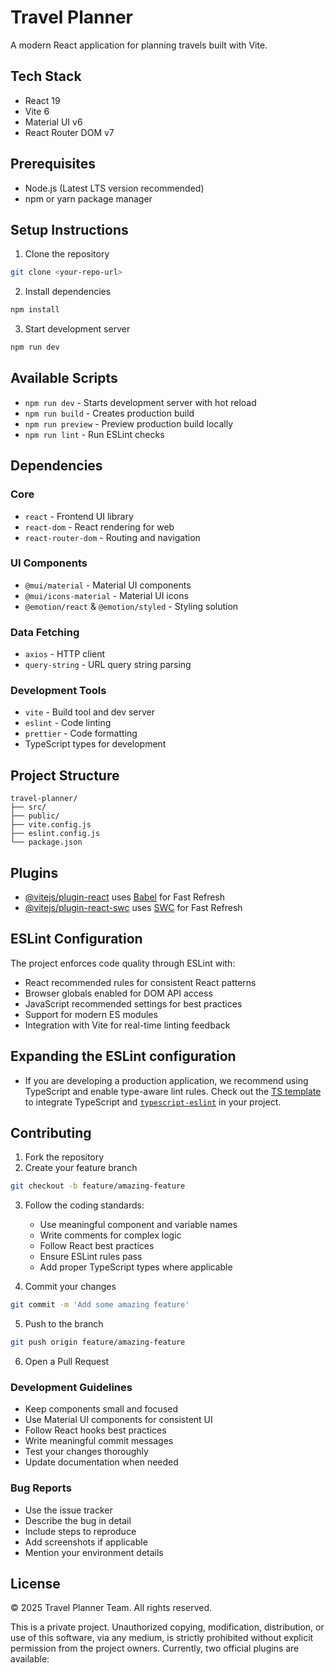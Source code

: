 # Travel Planner

A modern React application for planning travels built with Vite.

## Tech Stack

- React 19
- Vite 6
- Material UI v6
- React Router DOM v7

## Prerequisites

- Node.js (Latest LTS version recommended)
- npm or yarn package manager

## Setup Instructions

1. Clone the repository

```bash
git clone <your-repo-url>
```

2. Install dependencies

```bash
npm install
```

3. Start development server

```bash
npm run dev
```

## Available Scripts

- `npm run dev` - Starts development server with hot reload
- `npm run build` - Creates production build
- `npm run preview` - Preview production build locally
- `npm run lint` - Run ESLint checks

## Dependencies

### Core

- `react` - Frontend UI library
- `react-dom` - React rendering for web
- `react-router-dom` - Routing and navigation

### UI Components

- `@mui/material` - Material UI components
- `@mui/icons-material` - Material UI icons
- `@emotion/react` & `@emotion/styled` - Styling solution

### Data Fetching

- `axios` - HTTP client
- `query-string` - URL query string parsing

### Development Tools

- `vite` - Build tool and dev server
- `eslint` - Code linting
- `prettier` - Code formatting
- TypeScript types for development

## Project Structure

```
travel-planner/
├── src/
├── public/
├── vite.config.js
├── eslint.config.js
└── package.json
```

## Plugins

- [@vitejs/plugin-react](https://github.com/vitejs/vite-plugin-react/blob/main/packages/plugin-react/README.md) uses [Babel](https://babeljs.io/) for Fast Refresh
- [@vitejs/plugin-react-swc](https://github.com/vitejs/vite-plugin-react-swc) uses [SWC](https://swc.rs/) for Fast Refresh

## ESLint Configuration

The project enforces code quality through ESLint with:

- React recommended rules for consistent React patterns
- Browser globals enabled for DOM API access
- JavaScript recommended settings for best practices
- Support for modern ES modules
- Integration with Vite for real-time linting feedback

## Expanding the ESLint configuration

- If you are developing a production application, we recommend using TypeScript and enable type-aware lint rules. Check out the [TS template](https://github.com/vitejs/vite/tree/main/packages/create-vite/template-react-ts) to integrate TypeScript and [`typescript-eslint`](https://typescript-eslint.io) in your project.

## Contributing

1. Fork the repository
2. Create your feature branch

```bash
git checkout -b feature/amazing-feature
```

3. Follow the coding standards:

   - Use meaningful component and variable names
   - Write comments for complex logic
   - Follow React best practices
   - Ensure ESLint rules pass
   - Add proper TypeScript types where applicable

4. Commit your changes

```bash
git commit -m 'Add some amazing feature'
```

5. Push to the branch

```bash
git push origin feature/amazing-feature
```

6. Open a Pull Request

### Development Guidelines

- Keep components small and focused
- Use Material UI components for consistent UI
- Follow React hooks best practices
- Write meaningful commit messages
- Test your changes thoroughly
- Update documentation when needed

### Bug Reports

- Use the issue tracker
- Describe the bug in detail
- Include steps to reproduce
- Add screenshots if applicable
- Mention your environment details

## License

© 2025 Travel Planner Team. All rights reserved.

This is a private project. Unauthorized copying, modification, distribution, or use of this software, via any medium, is strictly prohibited without explicit permission from the project owners.
Currently, two official plugins are available:
